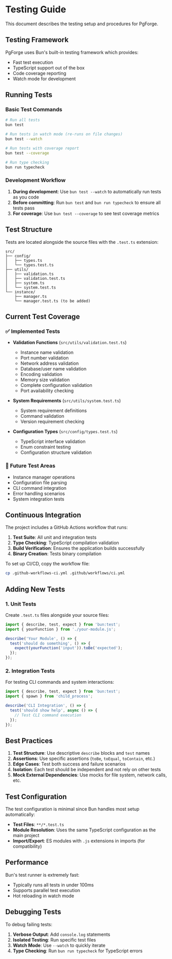 # Testing Guide

This document describes the testing setup and procedures for PgForge.

## Testing Framework

PgForge uses Bun's built-in testing framework which provides:
- Fast test execution
- TypeScript support out of the box
- Code coverage reporting
- Watch mode for development

## Running Tests

### Basic Test Commands

```bash
# Run all tests
bun test

# Run tests in watch mode (re-runs on file changes)
bun test --watch

# Run tests with coverage report
bun test --coverage

# Run type checking
bun run typecheck
```

### Development Workflow

1. **During development**: Use `bun test --watch` to automatically run tests as you code
2. **Before committing**: Run `bun test` and `bun run typecheck` to ensure all tests pass
3. **For coverage**: Use `bun test --coverage` to see test coverage metrics

## Test Structure

Tests are located alongside the source files with the `.test.ts` extension:

```
src/
├── config/
│   ├── types.ts
│   └── types.test.ts
├── utils/
│   ├── validation.ts
│   ├── validation.test.ts
│   ├── system.ts
│   └── system.test.ts
└── instance/
    ├── manager.ts
    └── manager.test.ts (to be added)
```

## Current Test Coverage

### ✅ Implemented Tests

- **Validation Functions** (`src/utils/validation.test.ts`)
  - Instance name validation
  - Port number validation
  - Network address validation
  - Database/user name validation
  - Encoding validation
  - Memory size validation
  - Complete configuration validation
  - Port availability checking

- **System Requirements** (`src/utils/system.test.ts`)
  - System requirement definitions
  - Command validation
  - Version requirement checking

- **Configuration Types** (`src/config/types.test.ts`)
  - TypeScript interface validation
  - Enum constraint testing
  - Configuration structure validation

### 🔄 Future Test Areas

- Instance manager operations
- Configuration file parsing
- CLI command integration
- Error handling scenarios
- System integration tests

## Continuous Integration

The project includes a GitHub Actions workflow that runs:

1. **Test Suite**: All unit and integration tests
2. **Type Checking**: TypeScript compilation validation
3. **Build Verification**: Ensures the application builds successfully
4. **Binary Creation**: Tests binary compilation

To set up CI/CD, copy the workflow file:
```bash
cp .github-workflows-ci.yml .github/workflows/ci.yml
```

## Adding New Tests

### 1. Unit Tests
Create `.test.ts` files alongside your source files:

```typescript
import { describe, test, expect } from 'bun:test';
import { yourFunction } from './your-module.js';

describe('Your Module', () => {
  test('should do something', () => {
    expect(yourFunction('input')).toBe('expected');
  });
});
```

### 2. Integration Tests
For testing CLI commands and system interactions:

```typescript
import { describe, test, expect } from 'bun:test';
import { spawn } from 'child_process';

describe('CLI Integration', () => {
  test('should show help', async () => {
    // Test CLI command execution
  });
});
```

## Best Practices

1. **Test Structure**: Use descriptive `describe` blocks and `test` names
2. **Assertions**: Use specific assertions (`toBe`, `toEqual`, `toContain`, etc.)
3. **Edge Cases**: Test both success and failure scenarios
4. **Isolation**: Each test should be independent and not rely on other tests
5. **Mock External Dependencies**: Use mocks for file system, network calls, etc.

## Test Configuration

The test configuration is minimal since Bun handles most setup automatically:

- **Test Files**: `**/*.test.ts`
- **Module Resolution**: Uses the same TypeScript configuration as the main project
- **Import/Export**: ES modules with `.js` extensions in imports (for compatibility)

## Performance

Bun's test runner is extremely fast:
- Typically runs all tests in under 100ms
- Supports parallel test execution
- Hot reloading in watch mode

## Debugging Tests

To debug failing tests:

1. **Verbose Output**: Add `console.log` statements
2. **Isolated Testing**: Run specific test files
3. **Watch Mode**: Use `--watch` to quickly iterate
4. **Type Checking**: Run `bun run typecheck` for TypeScript errors